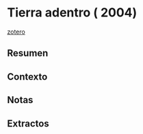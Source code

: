 # Tierra adentro ( 2004)

[zotero](zotero://select/items/@surralles&garciahierro2004)

## Resumen

## Contexto

## Notas

## Extractos
